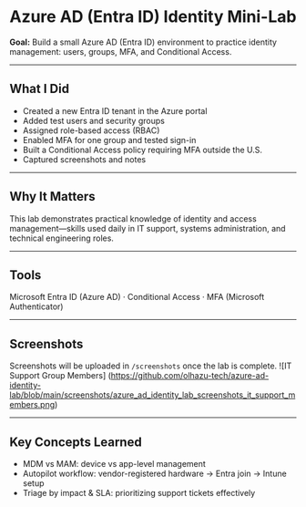 # Azure AD (Entra ID) Identity Mini-Lab

**Goal:** Build a small Azure AD (Entra ID) environment to practice identity management: users, groups, MFA, and Conditional Access.

---

## What I Did
- Created a new Entra ID tenant in the Azure portal  
- Added test users and security groups  
- Assigned role-based access (RBAC)  
- Enabled MFA for one group and tested sign-in  
- Built a Conditional Access policy requiring MFA outside the U.S.  
- Captured screenshots and notes

---

## Why It Matters
This lab demonstrates practical knowledge of identity and access management—skills used daily in IT support, systems administration, and technical engineering roles.

---

## Tools
Microsoft Entra ID (Azure AD) · Conditional Access · MFA (Microsoft Authenticator)

---

## Screenshots
Screenshots will be uploaded in `/screenshots` once the lab is complete.
![IT Support Group Members] (https://github.com/olhazu-tech/azure-ad-identity-lab/blob/main/screenshots/azure_ad_identity_lab_screenshots_it_support_members.png)

---

## Key Concepts Learned
- MDM vs MAM: device vs app-level management  
- Autopilot workflow: vendor-registered hardware → Entra join → Intune setup  
- Triage by impact & SLA: prioritizing support tickets effectively

